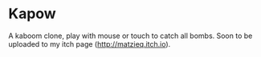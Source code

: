 # Kapow
A kaboom clone, play with mouse or touch to catch all bombs.
Soon to be uploaded to my itch page (http://matzieq.itch.io).
